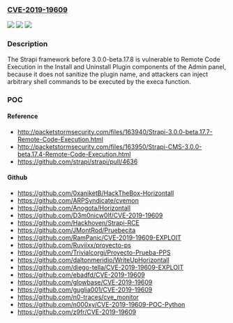 ### [CVE-2019-19609](https://cve.mitre.org/cgi-bin/cvename.cgi?name=CVE-2019-19609)
![](https://img.shields.io/static/v1?label=Product&message=n%2Fa&color=blue)
![](https://img.shields.io/static/v1?label=Version&message=n%2Fa&color=blue)
![](https://img.shields.io/static/v1?label=Vulnerability&message=n%2Fa&color=brighgreen)

### Description

The Strapi framework before 3.0.0-beta.17.8 is vulnerable to Remote Code Execution in the Install and Uninstall Plugin components of the Admin panel, because it does not sanitize the plugin name, and attackers can inject arbitrary shell commands to be executed by the execa function.

### POC

#### Reference
- http://packetstormsecurity.com/files/163940/Strapi-3.0.0-beta.17.7-Remote-Code-Execution.html
- http://packetstormsecurity.com/files/163950/Strapi-CMS-3.0.0-beta.17.4-Remote-Code-Execution.html
- https://github.com/strapi/strapi/pull/4636

#### Github
- https://github.com/0xaniketB/HackTheBox-Horizontall
- https://github.com/ARPSyndicate/cvemon
- https://github.com/Anogota/Horizontall
- https://github.com/D3m0nicw0lf/CVE-2019-19609
- https://github.com/Hackhoven/Strapi-RCE
- https://github.com/JMontRod/Pruebecita
- https://github.com/RamPanic/CVE-2019-19609-EXPLOIT
- https://github.com/Ruviixx/proyecto-ps
- https://github.com/Trivialcorgi/Proyecto-Prueba-PPS
- https://github.com/daltonmeridio/WriteUpHorizontall
- https://github.com/diego-tella/CVE-2019-19609-EXPLOIT
- https://github.com/ebadfd/CVE-2019-19609
- https://github.com/glowbase/CVE-2019-19609
- https://github.com/guglia001/CVE-2019-19609
- https://github.com/n0-traces/cve_monitor
- https://github.com/n000xy/CVE-2019-19609-POC-Python
- https://github.com/z9fr/CVE-2019-19609

